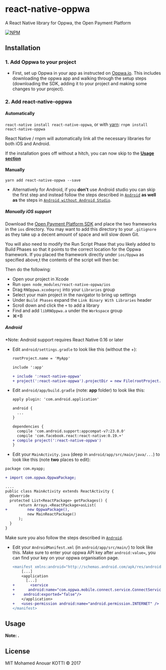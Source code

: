 # react-native-oppwa
A React Native library for Oppwa, the Open Payment Platform

[![NPM](https://nodei.co/npm/react-native-oppwa.png?downloads=true&downloadRank=true&stars=true)](https://nodei.co/npm/react-native-oppwa/)


## Installation

### 1. Add Oppwa to your project

- First, set up Oppwa in your app as instructed on [Oppwa.io](https://oppwa.io).  This includes downloading the oppwa app and walking through the setup steps (downloading the SDK, adding it to your project and making some changes to your project).

### 2. Add react-native-oppwa

#### Automatically

`react-native install react-native-oppwa`, or with [yarn](https://github.com/rnpm/rnpm): `rnpm install react-native-oppwa`

React Native / rnpm will automatically link all the necessary libraries for both iOS and Android.

If the installation goes off without a hitch, you can now skip to the **[ Usage section](#usage)** 

#### Manually

`yarn add react-native-oppwa --save`

- Alternatively for Android, if you **don't** use Android studio you can skip the first step and instead follow the steps described in [`Android`](#android) **as well as** the steps in [`Android without Android Studio`](#no_android_studio).


##### Manually iOS support

Download the [Open Payment Platform SDK](https://docs.oppwa.com/tutorials/mobile-sdk/first-integration) and place the two
frameworks in the `ios` directory. You may
want to add this directory to your `.gitignore` as they take up a decent amount
of space and will slow down Git.

You will also need to modify the Run Script Phase that you likely added to Build
Phases so that it points to the correct location for the Oppwa framework. If
you placed the framework directly under `ios/Oppwa` as specified above,t
the contents of the script will then be:


Then do the following:

- Open your project in Xcode
- Run ```open node_modules/react-native-oppwa/ios```
- Drag `RNOppwa.xcodeproj` into your `Libraries` group
- Select your main project in the navigator to bring up settings
- Under `Build Phases` expand the `Link Binary With Libraries` header
- Scroll down and click the `+` to add a library
- Find and add `libRNOppwa.a` under the `Workspace` group
- ⌘+B

<a name="android"></a>
##### Android

*Note: Android support requires React Native 0.16 or later 

* Edit `android/settings.gradle` to look like this (without the +):

  ```diff
  rootProject.name = 'MyApp'

  include ':app'

  + include ':react-native-oppwa'
  + project(':react-native-oppwa').projectDir = new File(rootProject.projectDir, '../node_modules/react-native-oppwa/android')
  ```

* Edit `android/app/build.gradle` (note: **app** folder) to look like this: 

  ```diff
  apply plugin: 'com.android.application'

  android {
    ...
  }

  dependencies {    
    compile 'com.android.support:appcompat-v7:23.0.0'
    compile 'com.facebook.react:react-native:0.19.+'
  + compile project(':react-native-oppwa')
  }
  ```

*  Edit your `MainActivity.java` (deep in `android/app/src/main/java/...`) to look like this (note **two** places to edit):

  ```diff
  package com.myapp;

  + import com.oppwa.OppwaPackage;

  ....
  public class MainActivity extends ReactActivity {
    @Override
    protected List<ReactPackage> getPackages() {
        return Arrays.<ReactPackage>asList(
  +         new OppwaPackage(),
            new MainReactPackage()
        );
    }
  }
  ```

Make sure you also follow the steps described in [`Android`](#android).


* Edit your `AndroidManifest.xml` (in `android/app/src/main/`) to look like this. Make sure to enter your oppwa API key after `android:value=`, you can find your key on your oppwa organisation page.

  ```diff
  <manifest xmlns:android="http://schemas.android.com/apk/res/android"
      [...]
      <application
        [...]
  +       <service
  +      android:name="com.oppwa.mobile.connect.service.ConnectService"
  +    android:exported="false"/>
      </application>
  +   <uses-permission android:name="android.permission.INTERNET" />
  </manifest>
  ```

## Usage

**Note: .**



## License
MIT Mohamed Anouar KOTTI © 2017


[rnpm]: https://github.com/rnpm/rnpm

